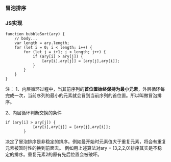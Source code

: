 ### **冒泡排序**


### **JS实现**

    function bubbleSort(ary) {
        // body...
        var length = ary.length;
        for (let i = 0; i < length; i++) {
            for (let j = i+1; j < length; j++) {
                if (ary[i] > ary[j]) {
                    [ary[i],ary[j]] = [ary[j],ary[i]];
                }
            }
        }
    }

注：
1、内层循环过程中，当其前序列的**首位置始终保持为最小元素**，外层循环每完成一次，当前序列的最小的元素就会冒到当前序列的首位置。所以叫做冒泡排序。

2、内层循环判断交换的条件

    if (ary[i] > ary[j]) {
                [ary[i],ary[j]] = [ary[j],ary[i]];
            }
决定了冒泡排序是非稳定的排序。例如最开始时元素值大于重复元素，将会有重复元素被暂时性的换到前面去。
例如用上述算法对ary = [3,2,2,0]排序其实是不稳定的排序。重复元素2的原有先后位置会被破坏。